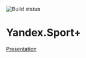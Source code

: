 ![Build status](https://github.com/KaperD/LOB-HSE-SE-Project-Fall-2021/actions/workflows/check.yml/badge.svg)


# Yandex.Sport+
[Presentation](https://docs.google.com/presentation/d/1cWrB_O68aSAuZ332TBQ1fq2j87nwqzjYmkLEKyrs6Uc/edit?usp=sharing)
